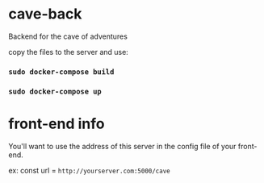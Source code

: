 # cave-back

Backend for the cave of adventures

copy the files to the server and use:

### `sudo docker-compose build`

### `sudo docker-compose up`

# front-end info

You'll want to use the address of this server in the config file of your front-end.

ex: const url = `http://yourserver.com:5000/cave`
